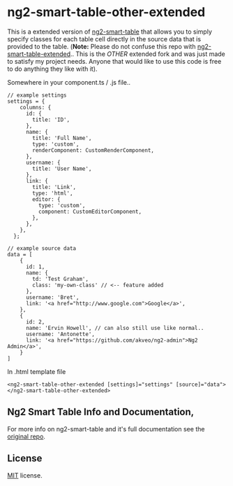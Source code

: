 # ng2-smart-table-other-extended

This is a extended version of [ng2-smart-table](https://github.com/akveo/ng2-smart-table) that allows you to simply specify classes for each table cell directly in the source data that is provided to the table. (**Note:** Please do not confuse this repo with [ng2-smart-table-extended](https://www.npmjs.com/package/ng2-smart-table-extended).. This is the *OTHER* extended fork and was just made to satisfy my project needs. Anyone that would like to use this code is free to do anything they like with it).

Somewhere in your component.ts / .js file..
```
// example settings
settings = {
    columns: {
      id: {
        title: 'ID',
      },
      name: {
        title: 'Full Name',
        type: 'custom',
        renderComponent: CustomRenderComponent,
      },
      username: {
        title: 'User Name',
      },
      link: {
        title: 'Link',
        type: 'html',
        editor: {
          type: 'custom',
          component: CustomEditorComponent,
        },
      },
    },
  };
  
// example source data
data = [
    {
      id: 1,
      name: {
        td: 'Test Graham',
        class: 'my-own-class' // <-- feature added
      },
      username: 'Bret',
      link: '<a href="http://www.google.com">Google</a>',
    },
    {
      id: 2,
      name: 'Ervin Howell', // can also still use like normal..
      username: 'Antonette',
      link: '<a href="https://github.com/akveo/ng2-admin">Ng2 Admin</a>',
    }
]

```

In .html template file
```
<ng2-smart-table-other-extended [settings]="settings" [source]="data"></ng2-smart-table-other-extended>
```

## Ng2 Smart Table Info and Documentation,
For more info on ng2-smart-table and it's full documentation see the [original repo](https://github.com/akveo/ng2-smart-table).

## License
[MIT](LICENSE.txt) license.
